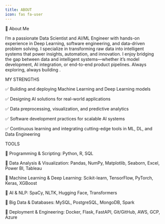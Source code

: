 ```yaml
---
title: ABOUT
icon: fas fa-user
---
```


👋 About Me
      
I’m a passionate Data Scientist and AI/ML Engineer with hands-on experience in Deep Learning, software engineering, and data-driven problem solving. 
I specialize in transforming raw data into intelligent systems that power insights, automation, and innovation.
I enjoy bridging the gap between data and intelligent systems—whether it’s model development, AI integration, or end-to-end product pipelines.
Always exploring, always building .

  MY STRENGTHS
                                          
  ✅ Building and deploying Machine Learning and Deep Learning models
                                          
  ✅ Designing AI solutions for real-world applications
                                          
  ✅ Data preprocessing, visualization, and predictive analytics
                                          
  ✅ Software development practices for scalable AI systems
                                          
  ✅ Continuous learning and integrating cutting-edge tools in ML, DL, and Data Engineering

TOOLS
                    
   🔹 Programming & Scripting:
     Python, R, SQL
                    
   🔹 Data Analysis & Visualization: Pandas, NumPy, Matplotlib, Seaborn, Excel, Power BI, Tableau       
                    
   🔹 Machine Learning & Deep Learning:
     Scikit-learn, TensorFlow, PyTorch, Keras, XGBoost
                    
   🔹 AI & NLP:
     SpaCy, NLTK, Hugging Face, Transformers
                    
   🔹 Big Data & Databases:
     MySQL, PostgreSQL, MongoDB, Spark

   🔹 Deployment & Engineering:
     Docker, Flask, FastAPI, Git/GitHub, AWS, GCP, Azure


